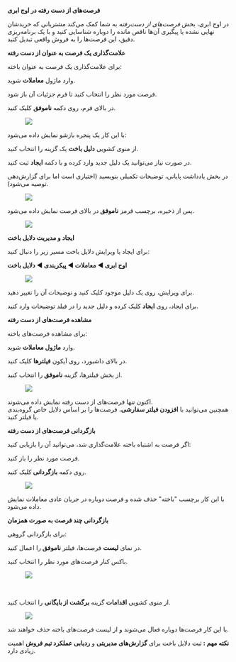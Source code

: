 <p><span class="text-big"><strong>فرصت‌های از دست رفته در اوج ابری</strong></span></p><p>در اوج ابری، بخش <i>فرصت‌های از دست‌رفته</i> به شما کمک می‌کند مشتریانی که خریدشان نهایی نشده یا پیگیری آن‌ها ناقص مانده را دوباره شناسایی کنید و با یک برنامه‌ریزی دقیق، این فرصت‌ها را به فروش واقعی تبدیل کنید.</p><p><span class="text-big"><strong>علامت‌گذاری یک فرصت به عنوان از دست رفته</strong></span></p><p>برای علامت‌گذاری یک فرصت به عنوان باخته:</p><p>وارد ماژول <strong>معاملات</strong> شوید.</p><p>فرصت مورد نظر را انتخاب کنید تا فرم جزئیات آن باز شود.</p><p>در بالای فرم، روی دکمه <strong>ناموفق</strong> کلیک کنید.</p><figure class="image"><img src="https://hub.amootsoft.com/content/editor/1fb297c3-d46f-4e13-a9fc-71fbd079e06e1.JPG.jpg"></figure><p>با این کار یک پنجره بازشو نمایش داده می‌شود:</p><p>از منوی کشویی <strong>دلیل باخت</strong> یک گزینه را انتخاب کنید.</p><p>در صورت نیاز می‌توانید یک دلیل جدید وارد کرده و با دکمه <strong>ایجاد</strong> ثبت کنید.</p><p>در بخش یادداشت پایانی، توضیحات تکمیلی بنویسید (اختیاری است اما برای گزارش‌دهی توصیه می‌شود).</p><figure class="image"><img src="https://hub.amootsoft.com/content/editor/c6a6a099-52c2-4f0c-a978-1afb313cb8ea2.JPG.jpg"></figure><p>پس از ذخیره، برچسب قرمز <strong>ناموفق </strong>در بالای فرصت نمایش داده می‌شود.</p><figure class="image"><img src="https://hub.amootsoft.com/content/editor/f71ed365-5418-4e78-91dc-cc8e9628be8b3.JPG.jpg"></figure><p><span class="text-big"><strong>ایجاد و مدیریت دلایل باخت</strong></span></p><p>برای ایجاد یا ویرایش دلایل باخت مسیر زیر را دنبال کنید:</p><p><strong>اوج ابری ◄ معاملات ◄ پیکربندی ◄ دلایل باخت</strong></p><figure class="image"><img src="https://hub.amootsoft.com/content/editor/02e8bdba-5ec0-4a41-b78c-2034b5f28bd75.jpg.jpg"></figure><p>برای ویرایش، روی یک دلیل موجود کلیک کنید و توضیحات آن را تغییر دهید.</p><p>برای ایجاد، روی <strong>ایجاد</strong> کلیک کرده و دلیل جدید را در فیلد توضیحات وارد کنید.</p><p><span class="text-big"><strong>مشاهده فرصت‌های از دست رفته</strong></span></p><p>برای مشاهده فرصت‌های باخته:</p><p>وارد <strong>ماژول معاملات</strong> شوید.</p><p>در بالای داشبورد، روی آیکون <strong>فیلترها</strong> کلیک کنید.</p><p>از بخش فیلترها، گزینه <strong>ناموفق </strong>را انتخاب کنید.</p><figure class="image"><img src="https://hub.amootsoft.com/content/editor/e90859d0-baef-4172-b104-2af5cf1bbc8f4.jpg.jpg"></figure><p>اکنون تنها فرصت‌های از دست رفته نمایش داده می‌شوند.<br>همچنین می‌توانید با <strong>افزودن فیلتر سفارشی</strong>، فرصت‌ها را بر اساس دلایل خاص گروه‌بندی یا فیلتر کنید.</p><p><span class="text-big"><strong>بازگردانی فرصت‌های از دست رفته</strong></span></p><p>اگر فرصت به اشتباه باخته علامت‌گذاری شد، می‌توانید آن را بازیابی کنید:</p><p>فرصت مورد نظر را باز کنید.</p><p>روی دکمه <strong>بازگردانی </strong>کلیک کنید.</p><figure class="image"><img src="https://hub.amootsoft.com/content/editor/42233679-5f97-4387-9716-683e04e27caf8.JPG.jpg"></figure><p>با این کار برچسب "باخته" حذف شده و فرصت دوباره در جریان عادی معاملات نمایش داده می‌شود.</p><p><span class="text-big"><strong>بازگردانی چند فرصت به صورت همزمان</strong></span></p><p>برای بازگردانی گروهی:</p><p>در نمای <strong>لیست</strong> فرصت‌ها، فیلتر <strong>ناموفق </strong>را اعمال کنید.</p><p>باکس کنار فرصت‌های مورد نظر را انتخاب کنید.</p><figure class="image"><img src="https://hub.amootsoft.com/content/editor/3aa73f25-4150-47a5-93e9-7a1e4bd53f6e6.JPG.jpg"></figure><p>&nbsp;</p><p>از منوی کشویی <strong>اقدامات</strong> گزینه <strong>برگشت از بایگانی</strong> را انتخاب کنید.</p><figure class="image"><img src="https://hub.amootsoft.com/content/editor/7c4b6fc3-d350-4640-bd42-35ae9635ddf37.jpg.jpg"></figure><p>با این کار فرصت‌ها دوباره فعال می‌شوند و از لیست فرصت‌های باخته حذف خواهند شد.</p><p><strong>نکته مهم : </strong>ثبت دلایل باخت برای <strong>گزارش‌های مدیریتی</strong> و <strong>ردیابی عملکرد تیم فروش</strong> اهمیت زیادی دارد.</p>